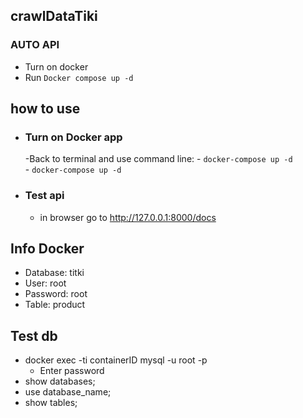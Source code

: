 <h2>crawlDataTiki </h2>

### AUTO API
  - Turn on docker
  - Run `Docker compose up -d` 

## how to use
- ### Turn on Docker app
  
  -Back to terminal and use command line:
      - `docker-compose up -d`
     </br> - `docker-compose up -d`
 
- ### Test api
  - in browser go to http://127.0.0.1:8000/docs
  
## Info Docker
  - Database: titki
  - User: root
  - Password: root
  - Table: product
  
## Test db
  - docker exec -ti containerID mysql -u root -p
    - Enter password
  - show databases;
  -  use database_name;
  -  show tables;
